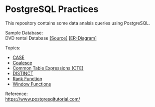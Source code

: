 # PostgreSQL Practices

This repository contains some data analsis queries using PostgreSQL.

Sample Database:
<br>DVD rental Database&nbsp;[[Source]](https://www.postgresqltutorial.com/postgresql-sample-database/) [[ER-Diagram]](https://github.com/dylan-kuo/SQL-for-Data-Analysis/blob/master/postgresql-sandbox/dvd-rental-ER-diagram.png)



Topics:

- [CASE](https://github.com/dylan-kuo/SQL-for-Data-Analysis/blob/master/postgresql-sandbox/case.sql)
- [Coalesce](https://github.com/dylan-kuo/SQL-for-Data-Analysis/blob/master/postgresql-sandbox/coalesce.sql)
- [Common Table Expressions (CTE)](https://github.com/dylan-kuo/SQL-for-Data-Analysis/blob/master/postgresql-sandbox/cte.sql)
- [DISTINCT](https://github.com/dylan-kuo/SQL-for-Data-Analysis/blob/master/postgresql-sandbox/distinct.sql)
- [Rank Function](https://github.com/dylan-kuo/SQL-for-Data-Analysis/blob/master/postgresql-sandbox/rank.sql)
- [Window Functions](https://github.com/dylan-kuo/SQL-for-Data-Analysis/blob/master/postgresql-sandbox/window_function.sql)



Reference:
<br>https://www.postgresqltutorial.com/
